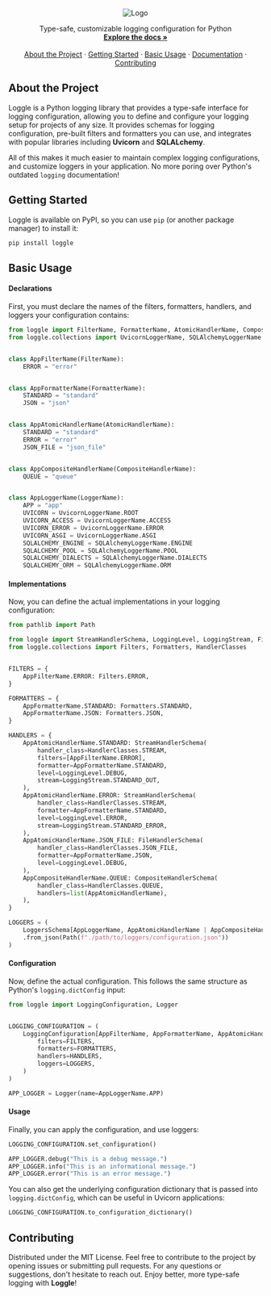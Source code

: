 <a id="readme-top"></a> 



<!-- PROJECT SUMMARY -->
<br />
<div align="center">
  <img src="https://i.imgur.com/LlNYjX4.gif/" alt="Logo">
  <p align="center">
    Type-safe, customizable logging configuration for Python
    <br />
    <a href="https://github.com/Kieran-Lock/loggle/"><strong>Explore the docs »</strong></a>
    <br />
    <br />
    <a href="#about-the-project">About the Project</a>
    ·
    <a href="#getting-started">Getting Started</a>
    ·
    <a href="#basic-usage">Basic Usage</a>
    ·
    <a href="https://github.com/Kieran-Lock/loggle/">Documentation</a>
    ·
    <a href="#contributing">Contributing</a>
  </p>
</div>



<!-- ABOUT THE PROJECT -->
## About the Project

Loggle is a Python logging library that provides a type-safe interface for logging configuration, allowing you to define and configure your logging setup for projects of any size. It provides schemas for logging configuration, pre-built filters and formatters you can use, and integrates with popular libraries including **Uvicorn** and **SQLALchemy**.

All of this makes it much easier to maintain complex logging configurations, and customize loggers in your application. No more poring over Python's outdated `logging` documentation!



<!-- GETTING STARTED -->
## Getting Started

Loggle is available on PyPI, so you can use `pip` (or another package manager) to install it:
```bash
pip install loggle
```



<!-- BASIC USAGE -->
## Basic Usage

#### Declarations

First, you must declare the names of the filters, formatters, handlers, and loggers your configuration contains:
```python
from loggle import FilterName, FormatterName, AtomicHandlerName, CompositeHandlerName, LoggerName
from loggle.collections import UvicornLoggerName, SQLAlchemyLoggerName


class AppFilterName(FilterName):
    ERROR = "error"


class AppFormatterName(FormatterName):
    STANDARD = "standard"
    JSON = "json"


class AppAtomicHandlerName(AtomicHandlerName):
    STANDARD = "standard"
    ERROR = "error"
    JSON_FILE = "json_file"


class AppCompositeHandlerName(CompositeHandlerName):
    QUEUE = "queue"


class AppLoggerName(LoggerName):
    APP = "app"
    UVICORN = UvicornLoggerName.ROOT
    UVICORN_ACCESS = UvicornLoggerName.ACCESS
    UVICORN_ERROR = UvicornLoggerName.ERROR
    UVICORN_ASGI = UvicornLoggerName.ASGI
    SQLALCHEMY_ENGINE = SQLAlchemyLoggerName.ENGINE
    SQLALCHEMY_POOL = SQLAlchemyLoggerName.POOL
    SQLALCHEMY_DIALECTS = SQLAlchemyLoggerName.DIALECTS
    SQLALCHEMY_ORM = SQLAlchemyLoggerName.ORM
```

#### Implementations

Now, you can define the actual implementations in your logging configuration:
```python
from pathlib import Path

from loggle import StreamHandlerSchema, LoggingLevel, LoggingStream, FileHandlerSchema, CompositeHandlerSchema, LoggersSchema
from loggle.collections import Filters, Formatters, HandlerClasses


FILTERS = {
    AppFilterName.ERROR: Filters.ERROR,
}

FORMATTERS = {
    AppFormatterName.STANDARD: Formatters.STANDARD,
    AppFormatterName.JSON: Formatters.JSON,
}

HANDLERS = {
    AppAtomicHandlerName.STANDARD: StreamHandlerSchema(
        handler_class=HandlerClasses.STREAM,
        filters=[AppFilterName.ERROR],
        formatter=AppFormatterName.STANDARD,
        level=LoggingLevel.DEBUG,
        stream=LoggingStream.STANDARD_OUT,
    ),
    AppAtomicHandlerName.ERROR: StreamHandlerSchema(
        handler_class=HandlerClasses.STREAM,
        formatter=AppFormatterName.STANDARD,
        level=LoggingLevel.ERROR,
        stream=LoggingStream.STANDARD_ERROR,
    ),
    AppAtomicHandlerName.JSON_FILE: FileHandlerSchema(
        handler_class=HandlerClasses.JSON_FILE,
        formatter=AppFormatterName.JSON,
        level=LoggingLevel.DEBUG,
    ),
    AppCompositeHandlerName.QUEUE: CompositeHandlerSchema(
        handler_class=HandlerClasses.QUEUE,
        handlers=list(AppAtomicHandlerName),
    ),
}

LOGGERS = (
    LoggersSchema[AppLoggerName, AppAtomicHandlerName | AppCompositeHandlerName]
    .from_json(Path(f"./path/to/loggers/configuration.json"))
)
```

#### Configuration

Now, define the actual configuration. This follows the same structure as Python's `logging.dictConfig` input:
```python
from loggle import LoggingConfiguration, Logger


LOGGING_CONFIGURATION = (
    LoggingConfiguration[AppFilterName, AppFormatterName, AppAtomicHandlerName | AppCompositeHandlerName, AppLoggerName].create(
        filters=FILTERS,
        formatters=FORMATTERS,
        handlers=HANDLERS,
        loggers=LOGGERS,
    )
)

APP_LOGGER = Logger(name=AppLoggerName.APP)
```

#### Usage

Finally, you can apply the configuration, and use loggers:
```python
LOGGING_CONFIGURATION.set_configuration()

APP_LOGGER.debug("This is a debug message.")
APP_LOGGER.info("This is an informational message.")
APP_LOGGER.error("This is an error message.")
```

You can also get the underlying configuration dictionary that is passed into `logging.dictConfig`, which can be useful in Uvicorn applications:
```python
LOGGING_CONFIGURATION.to_configuration_dictionary()
```



<!-- CONTRIBUTING -->
## Contributing

Distributed under the MIT License. Feel free to contribute to the project by opening issues or submitting pull requests. For any questions or suggestions, don't hesitate to reach out. Enjoy better, more type-safe logging with **Loggle**!
